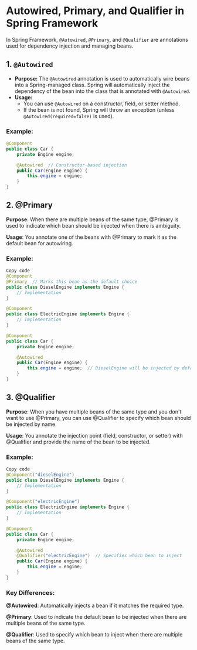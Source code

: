 # Autowired, Primary, and Qualifier in Spring Framework

In Spring Framework, `@Autowired`, `@Primary`, and `@Qualifier` are annotations used for dependency injection and managing beans.

## 1. `@Autowired`
- **Purpose:** The `@Autowired` annotation is used to automatically wire beans into a Spring-managed class. Spring will automatically inject the dependency of the bean into the class that is annotated with `@Autowired`.
- **Usage:**
  - You can use `@Autowired` on a constructor, field, or setter method.
  - If the bean is not found, Spring will throw an exception (unless `@Autowired(required=false)` is used).
  
### Example:
```java
@Component
public class Car {
    private Engine engine;

    @Autowired  // Constructor-based injection
    public Car(Engine engine) {
        this.engine = engine;
    }
}
```
## 2. @Primary
**Purpose**: When there are multiple beans of the same type, @Primary is used to indicate which bean should be injected when there is ambiguity.

**Usage**: You annotate one of the beans with @Primary to mark it as the default bean for autowiring.
### Example:
```java
Copy code
@Component
@Primary  // Marks this bean as the default choice
public class DieselEngine implements Engine {
    // Implementation
}

@Component
public class ElectricEngine implements Engine {
    // Implementation
}

@Component
public class Car {
    private Engine engine;

    @Autowired
    public Car(Engine engine) {
        this.engine = engine;  // DieselEngine will be injected by default
    }
}
```
## 3. @Qualifier
**Purpose**: When you have multiple beans of the same type and you don't want to use @Primary, you can use @Qualifier to specify which bean should be injected by name.

**Usage**: You annotate the injection point (field, constructor, or setter) with @Qualifier and provide the name of the bean to be injected.
### Example:
```java
Copy code
@Component("dieselEngine")
public class DieselEngine implements Engine {
    // Implementation
}

@Component("electricEngine")
public class ElectricEngine implements Engine {
    // Implementation
}

@Component
public class Car {
    private Engine engine;

    @Autowired
    @Qualifier("electricEngine")  // Specifies which bean to inject
    public Car(Engine engine) {
        this.engine = engine;
    }
}
```
### Key Differences:
**@Autowired**: Automatically injects a bean if it matches the required type.

**@Primary**: Used to indicate the default bean to be injected when there are multiple beans of the same type.

**@Qualifier**: Used to specify which bean to inject when there are multiple beans of the same type.
